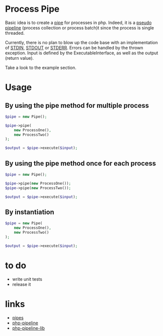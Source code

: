 # Process Pipe

Basic idea is to create a [pipe](http://en.wikipedia.org/wiki/Pipeline_(computing)) for processes in php.
Indeed, it is a [pseudo pipeline](http://en.wikipedia.org/wiki/Pipeline_(software)#Pseudo-pipelines) (process collection or process batch)t  since the process is single threaded.

Currently, there is no plan to blow up the code base with an implementation of [STDIN](http://en.wikipedia.org/wiki/Standard_streams#Standard_input_.28stdin.29), [STDOUT](http://en.wikipedia.org/wiki/Standard_streams#Standard_output_.28stdout.29) or [STDERR](http://en.wikipedia.org/wiki/Standard_streams#Standard_error_.28stderr.29).
Errors can be handled by the thrown exception. Input is defined by the ExecutableInterface, as well as the output (return value).

Take a look to the example section.

# Usage

## By using the pipe method for multiple process

```php
$pipe = new Pipe();

$pipe->pipe(
    new ProcessOne(), 
    new ProcessTwo()
);

$output = $pipe->execute($input);

```
## By using the pipe method once for each process

```php
$pipe = new Pipe();

$pipe->pipe(new ProcessOne());
$pipe->pipe(new ProcessTwo());

$output = $pipe->execute($input);
```

## By instantiation

```php
$pipe = new Pipe(
    new ProcessOne(),
    new ProcessTwo()
);

$output = $pipe->execute($input);
```

# to do

* write unit tests
* release it

# links

* [pipes](https://github.com/vkartaviy/pipes)
* [php-pipeline](https://github.com/JosephMoniz/php-pipeline)
* [php-pipeline-lib](https://github.com/phppro/php-pipeline-lib)
